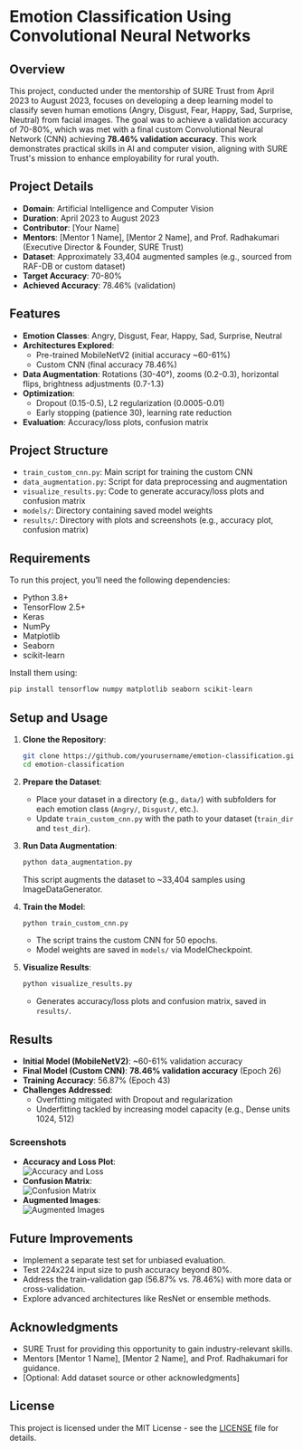 # Emotion Classification Using Convolutional Neural Networks

## Overview
This project, conducted under the mentorship of SURE Trust from April 2023 to August 2023, focuses on developing a deep learning model to classify seven human emotions (Angry, Disgust, Fear, Happy, Sad, Surprise, Neutral) from facial images. The goal was to achieve a validation accuracy of 70-80%, which was met with a final custom Convolutional Neural Network (CNN) achieving **78.46% validation accuracy**. This work demonstrates practical skills in AI and computer vision, aligning with SURE Trust's mission to enhance employability for rural youth.

## Project Details
- **Domain**: Artificial Intelligence and Computer Vision
- **Duration**: April 2023 to August 2023
- **Contributor**: [Your Name]
- **Mentors**: [Mentor 1 Name], [Mentor 2 Name], and Prof. Radhakumari (Executive Director & Founder, SURE Trust)
- **Dataset**: Approximately 33,404 augmented samples (e.g., sourced from RAF-DB or custom dataset)
- **Target Accuracy**: 70-80%
- **Achieved Accuracy**: 78.46% (validation)

## Features
- **Emotion Classes**: Angry, Disgust, Fear, Happy, Sad, Surprise, Neutral
- **Architectures Explored**:
  - Pre-trained MobileNetV2 (initial accuracy ~60-61%)
  - Custom CNN (final accuracy 78.46%)
- **Data Augmentation**: Rotations (30-40°), zooms (0.2-0.3), horizontal flips, brightness adjustments (0.7-1.3)
- **Optimization**:
  - Dropout (0.15-0.5), L2 regularization (0.0005-0.01)
  - Early stopping (patience 30), learning rate reduction
- **Evaluation**: Accuracy/loss plots, confusion matrix

## Project Structure
- `train_custom_cnn.py`: Main script for training the custom CNN
- `data_augmentation.py`: Script for data preprocessing and augmentation
- `visualize_results.py`: Code to generate accuracy/loss plots and confusion matrix
- `models/`: Directory containing saved model weights
- `results/`: Directory with plots and screenshots (e.g., accuracy plot, confusion matrix)

## Requirements
To run this project, you’ll need the following dependencies:
- Python 3.8+
- TensorFlow 2.5+
- Keras
- NumPy
- Matplotlib
- Seaborn
- scikit-learn

Install them using:
```bash
pip install tensorflow numpy matplotlib seaborn scikit-learn
```

## Setup and Usage
1. **Clone the Repository**:
   ```bash
   git clone https://github.com/yourusername/emotion-classification.git
   cd emotion-classification
   ```

2. **Prepare the Dataset**:
   - Place your dataset in a directory (e.g., `data/`) with subfolders for each emotion class (`Angry/`, `Disgust/`, etc.).
   - Update `train_custom_cnn.py` with the path to your dataset (`train_dir` and `test_dir`).

3. **Run Data Augmentation**:
   ```bash
   python data_augmentation.py
   ```
   This script augments the dataset to ~33,404 samples using ImageDataGenerator.

4. **Train the Model**:
   ```bash
   python train_custom_cnn.py
   ```
   - The script trains the custom CNN for 50 epochs.
   - Model weights are saved in `models/` via ModelCheckpoint.

5. **Visualize Results**:
   ```bash
   python visualize_results.py
   ```
   - Generates accuracy/loss plots and confusion matrix, saved in `results/`.

## Results
- **Initial Model (MobileNetV2)**: ~60-61% validation accuracy
- **Final Model (Custom CNN)**: **78.46% validation accuracy** (Epoch 26)
- **Training Accuracy**: 56.87% (Epoch 43)
- **Challenges Addressed**:
  - Overfitting mitigated with Dropout and regularization
  - Underfitting tackled by increasing model capacity (e.g., Dense units 1024, 512)

### Screenshots
- **Accuracy and Loss Plot**:  
  ![Accuracy and Loss](results/accuracy_loss_plot.png)  
- **Confusion Matrix**:  
  ![Confusion Matrix](results/confusion_matrix.png)  
- **Augmented Images**:  
  ![Augmented Images](results/augmented_images.png)

## Future Improvements
- Implement a separate test set for unbiased evaluation.
- Test 224x224 input size to push accuracy beyond 80%.
- Address the train-validation gap (56.87% vs. 78.46%) with more data or cross-validation.
- Explore advanced architectures like ResNet or ensemble methods.

## Acknowledgments
- SURE Trust for providing this opportunity to gain industry-relevant skills.
- Mentors [Mentor 1 Name], [Mentor 2 Name], and Prof. Radhakumari for guidance.
- [Optional: Add dataset source or other acknowledgments]

## License
This project is licensed under the MIT License - see the [LICENSE](LICENSE) file for details.
